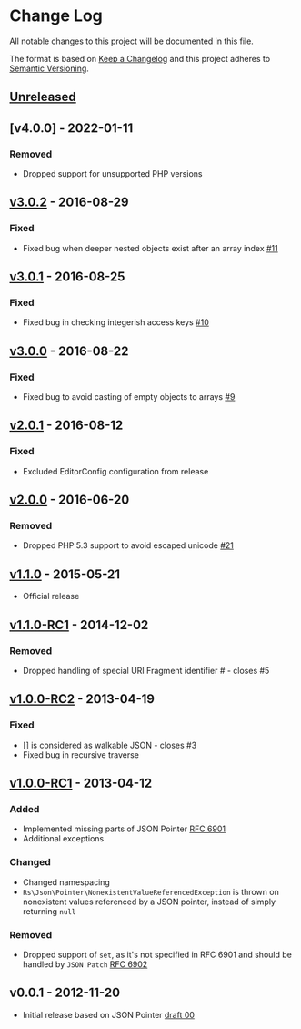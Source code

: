 # Change Log
All notable changes to this project will be documented in this file.

The format is based on [Keep a Changelog](http://keepachangelog.com/) and this project adheres to [Semantic Versioning](http://semver.org/).

## [Unreleased]
## [v4.0.0] - 2022-01-11
### Removed
- Dropped support for unsupported PHP versions

## [v3.0.2] - 2016-08-29
### Fixed
- Fixed bug when deeper nested objects exist after an array index [#11](https://github.com/raphaelstolt/php-jsonpointer/pull/11)

## [v3.0.1] - 2016-08-25
### Fixed
- Fixed bug in checking integerish access keys [#10](https://github.com/raphaelstolt/php-jsonpointer/pull/10)

## [v3.0.0] - 2016-08-22
### Fixed
- Fixed bug to avoid casting of empty objects to arrays [#9](https://github.com/raphaelstolt/php-jsonpointer/pull/9)

## [v2.0.1] - 2016-08-12
### Fixed
- Excluded EditorConfig configuration from release

## [v2.0.0] - 2016-06-20
### Removed
- Dropped PHP 5.3 support to avoid escaped unicode [#21](https://github.com/raphaelstolt/php-jsonpatch/issues/21)

## [v1.1.0] - 2015-05-21
- Official release

## [v1.1.0-RC1] - 2014-12-02
### Removed
- Dropped handling of special URI Fragment identifier # - closes #5

## [v1.0.0-RC2] - 2013-04-19
### Fixed
- [] is considered as walkable JSON - closes #3
- Fixed bug in recursive traverse

## [v1.0.0-RC1] - 2013-04-12
### Added
- Implemented missing parts of JSON Pointer [RFC 6901](http://tools.ietf.org/html/rfc6901)
- Additional exceptions

### Changed
- Changed namespacing
- `Rs\Json\Pointer\NonexistentValueReferencedException` is thrown on nonexistent values referenced by a JSON pointer, instead of simply returning `null`

### Removed
- Dropped support of `set`, as it's not specified in RFC 6901 and should be handled by `JSON Patch` [RFC 6902](http://tools.ietf.org/html/rfc6902)

## v0.0.1 - 2012-11-20
- Initial release based on JSON Pointer [draft 00](http://tools.ietf.org/html/draft-pbryan-zyp-json-pointer-00)

[Unreleased]: https://github.com/raphaelstolt/php-jsonpointer/compare/v3.0.2...HEAD
[v3.0.2]: https://github.com/raphaelstolt/php-jsonpointer/compare/v3.0.1...v3.0.2
[v3.0.1]: https://github.com/raphaelstolt/php-jsonpointer/compare/v3.0.0...v3.0.1
[v3.0.0]: https://github.com/raphaelstolt/php-jsonpointer/compare/v2.0.1...v3.0.0
[v2.0.1]: https://github.com/raphaelstolt/php-jsonpointer/compare/v2.0.0...v2.0.1
[v2.0.0]: https://github.com/raphaelstolt/php-jsonpointer/compare/v1.1.0...v2.0.0
[v1.1.0]: https://github.com/raphaelstolt/php-jsonpointer/compare/v1.1.0-RC1...v1.1.0
[v1.1.0-RC1]: https://github.com/raphaelstolt/php-jsonpointer/compare/v1.0.0-RC2...v1.1.0-RC1
[v1.0.0-RC2]: https://github.com/raphaelstolt/php-jsonpointer/compare/v1.0.0-RC1...v1.0.0-RC2
[v1.0.0-RC1]: https://github.com/raphaelstolt/php-jsonpointer/compare/v0.0.1...v1.0.0-RC1
